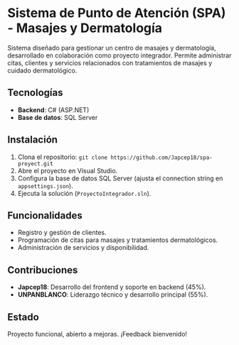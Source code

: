 # Sistema de Punto de Atención (SPA) - Masajes y Dermatología

Sistema diseñado para gestionar un centro de masajes y dermatología, desarrollado en colaboración como proyecto integrador. Permite administrar citas, clientes y servicios relacionados con tratamientos de masajes y cuidado dermatológico.

## Tecnologías
- **Backend**: C# (ASP.NET)
- **Base de datos**: SQL Server

## Instalación
1. Clona el repositorio: `git clone https://github.com/Japcep18/spa-proyect.git`
2. Abre el proyecto en Visual Studio.
3. Configura la base de datos SQL Server (ajusta el connection string en `appsettings.json`).
4. Ejecuta la solución (`ProyectoIntegrador.sln`).

## Funcionalidades
- Registro y gestión de clientes.
- Programación de citas para masajes y tratamientos dermatológicos.
- Administración de servicios y disponibilidad.

## Contribuciones
- **Japcep18**: Desarrollo del frontend y soporte en backend (45%).
- **UNPANBLANCO**: Liderazgo técnico y desarrollo principal (55%).

## Estado
Proyecto funcional, abierto a mejoras. ¡Feedback bienvenido!